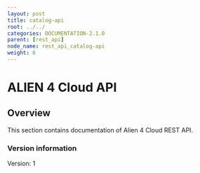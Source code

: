 ```yaml
---
layout: post
title: catalog-api
root: ../../
categories: DOCUMENTATION-2.1.0
parent: [rest_api]
node_name: rest_api_catalog-api
weight: 6
---
```


# ALIEN 4 Cloud API

## Overview
This section contains documentation of Alien 4 Cloud REST API.

### Version information
Version: 1

